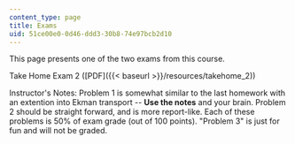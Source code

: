 ```yaml
---
content_type: page
title: Exams
uid: 51ce00e0-0d46-ddd3-30b8-74e97bcb2d10
---
```


This page presents one of the two exams from this course.

Take Home Exam 2 ([PDF]({{< baseurl >}}/resources/takehome_2))

Instructor's Notes: Problem 1 is somewhat similar to the last homework with an extention into Ekman transport -- **Use the notes** and your brain. Problem 2 should be straight forward, and is more report-like. Each of these problems is 50% of exam grade (out of 100 points). "Problem 3" is just for fun and will not be graded.